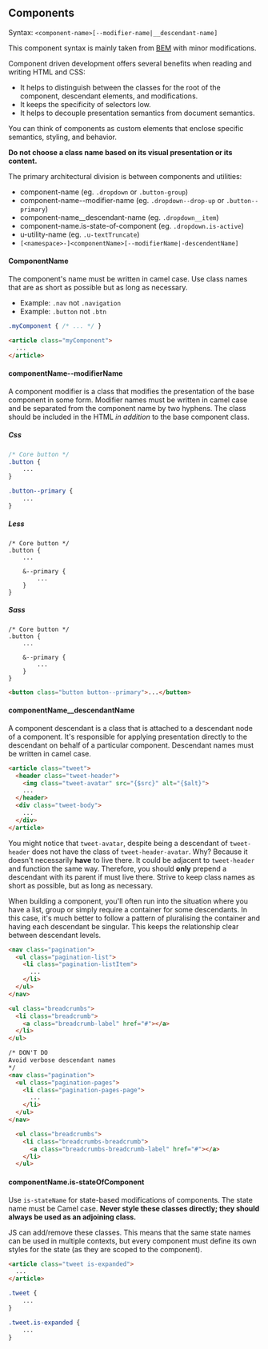 ## Components

Syntax: `<component-name>[--modifier-name|__descendant-name]`

This component syntax is mainly taken from [BEM](http://getbem.com/naming/) with minor modifications.

Component driven development offers several benefits when reading and writing HTML and CSS:

* It helps to distinguish between the classes for the root of the component, descendant elements, and modifications.
* It keeps the specificity of selectors low.
* It helps to decouple presentation semantics from document semantics.

You can think of components as custom elements that enclose specific semantics, styling, and behavior.

**Do not choose a class name based on its visual presentation or its content.**

The primary architectural division is between components and utilities:

* component-name (eg. `.dropdown` or `.button-group`)
* component-name--modifier-name (eg. `.dropdown--drop-up` or `.button--primary`)
* component-name__descendant-name (eg. `.dropdown__item`)
* component-name.is-state-of-component (eg. `.dropdown.is-active`)
* u-utility-name (eg. `.u-textTruncate`)
* `[<namespace>-]<componentName>[--modifierName|-descendentName]`

#### ComponentName

The component's name must be written in camel case. Use class names that are as short as possible but as long as necessary.

* Example: `.nav` not `.navigation`
* Example: `.button` not `.btn`

```css
.myComponent { /* ... */ }
```

```html
<article class="myComponent">
  ...
</article>
```

#### componentName--modifierName

A component modifier is a class that modifies the presentation of the base component in some form. Modifier names must
be written in camel case and be separated from the component name by two hyphens. The class should be included
in the HTML _in addition_ to the base component class.

<!-- --lang-ex -->

##### Css

```css
/* Core button */
.button {
    ...
}

.button--primary {
    ...
}
```

##### Less

```less
/* Core button */
.button {
    ...

    &--primary {
        ...
    }
}

```

##### Sass

```less
/* Core button */
.button {
    ...

    &--primary {
        ...
    }
}
```

<!-- --lang-ex-end -->

```html
<button class="button button--primary">...</button>
```

#### componentName__descendantName

A component descendant is a class that is attached to a descendant node of a component. It's responsible for applying
presentation directly to the descendant on behalf of a particular component. Descendant names must be written in camel
case.

```html
<article class="tweet">
  <header class="tweet-header">
    <img class="tweet-avatar" src="{$src}" alt="{$alt}">
    ...
  </header>
  <div class="tweet-body">
    ...
  </div>
</article>
```

You might notice that `tweet-avatar`, despite being a descendant of `tweet-header` does not have the class of
`tweet-header-avatar`. Why? Because it doesn't necessarily **have** to live there. It could be adjacent to
`tweet-header` and function the same way. Therefore, you should **only** prepend a descendant with its parent if must
live there. Strive to keep class names as short as possible, but as long as necessary.

When building a component, you'll often run into the situation where you have a list, group or simply require a container
for some descendants. In this case, it's much better to follow a pattern of pluralising the container and having each
descendant be singular. This keeps the relationship clear between descendant levels.

```html
<nav class="pagination">
  <ul class="pagination-list">
    <li class="pagination-listItem">
      ...
    </li>
  </ul>
</nav>

<ul class="breadcrumbs">
  <li class="breadcrumb">
    <a class="breadcrumb-label" href="#"></a>
  </li>
</ul>

/* DON'T DO
Avoid verbose descendant names
*/
<nav class="pagination">
  <ul class="pagination-pages">
    <li class="pagination-pages-page">
      ...
    </li>
  </ul>
</nav>

  <ul class="breadcrumbs">
    <li class="breadcrumbs-breadcrumb">
      <a class="breadcrumbs-breadcrumb-label" href="#"></a>
    </li>
  </ul>
```

#### componentName.is-stateOfComponent

Use `is-stateName` for state-based modifications of components. The state name must be Camel case. **Never style these
classes directly; they should always be used as an adjoining class.**

JS can add/remove these classes. This means that the same state names can be used in multiple contexts, but every
component must define its own styles for the state (as they are scoped to the component).

```html
<article class="tweet is-expanded">
  ...
</article>
```

```css
.tweet {
    ...
}

.tweet.is-expanded {
    ...
}
```
